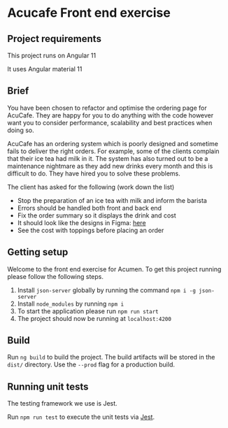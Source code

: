 # Acucafe Front end exercise

## Project requirements

This project runs on Angular 11

It uses Angular material 11

## Brief

You have been chosen to refactor and optimise the ordering page for AcuCafe. They are happy for you to do anything with the code however want you to consider performance, scalability and best practices when doing so.

AcuCafe has an ordering system which is poorly designed and sometime fails to deliver the right orders. For example, some of the clients complain that their ice tea had milk in it. The system has also turned out to be a maintenance nightmare as they add new drinks every month and this is difficult to do. They have hired you to solve these problems.

The client has asked for the following (work down the list)

- Stop the preparation of an ice tea with milk and inform the barista
- Errors should be handled both front and back end
- Fix the order summary so it displays the drink and cost
- It should look like the designs in Figma: [here](https://www.figma.com/file/oqGXgrX6769HUXv37t5tFM/Front-End-AcuCafe?type=design&node-id=26%3A3783&mode=design&t=h9QNdfPBo964hnLm-1)
- See the cost with toppings before placing an order

## Getting setup

Welcome to the front end exercise for Acumen. To get this project running please follow the following steps.

1. Install `json-server` globally by running the command `npm i -g json-server`
2. Install `node_modules` by running `npm i`
3. To start the application please run `npm run start`
4. The project should now be running at `localhost:4200`

## Build

Run `ng build` to build the project. The build artifacts will be stored in the `dist/` directory. Use the `--prod` flag for a production build.

## Running unit tests

The testing framework we use is Jest.

Run `npm run test` to execute the unit tests via [Jest](https://jestjs.io/).
